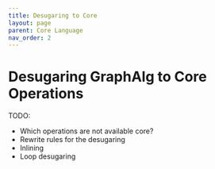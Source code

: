 ```yaml
---
title: Desugaring to Core
layout: page
parent: Core Language
nav_order: 2
---
```


# Desugaring GraphAlg to Core Operations
TODO:
- Which operations are not available core?
- Rewrite rules for the desugaring
- Inlining
- Loop desugaring
